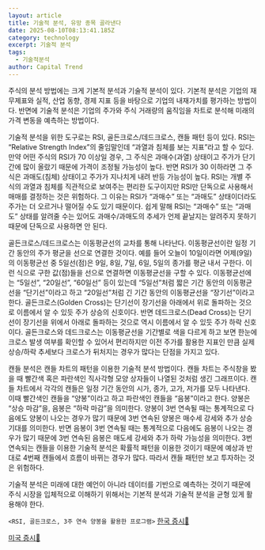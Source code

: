 ```yaml
---
layout: article
title: 기술적 분석, 유망 종목 골라낸다
date: 2025-08-10T08:13:41.185Z
category: technology
excerpt: 기술적 분석
tags:
  - 기술적분석
author: Capital Trend
---
```

주식의 분석 방법에는 크게 기본적 분석과 기술적 분석이 있다.
기본적 분석은 기업의 재무제표와 실적, 산업 동향, 경제 지표 등을 바탕으로 기업의 내재가치를 평가하는 방법이다.
반면에 기술적 분석은 기업의 주가와 주식 거래량의 움직임을 차트로 분석해 미래의 가격 변동을 예측하는 방법이다.

기술적 분석을 위한 도구로는 RSI, 골든크로스/데드크로스, 캔들 패턴 등이 있다.
RSI는 “Relative Strength Index”의 줄임말인데 “과열과 침체를 보는 지표”라고 할 수 있다.
만약 어떤 주식의 RSI가 70 이상일 경우, 그 주식은 과매수(과열) 상태이고 주가가 단기간에 많이 올랐기 때문에 가격이 조정될 가능성이 높다. 반면 RSI가 30 이하라면 그 주식은 과매도(침체) 상태이고 주가가 지나치게 내려 반등 가능성이 높다.
RSI는 개별 주식의 과열과 침체를 직관적으로 보여주는 편리한 도구이지만 RSI만 단독으로 사용해서 매매를 결정하는 것은 위험하다. 그 이유는 RSI가 “과매수” 또는 “과매도” 상태이더라도 주가는 더 오르거나 떨어질 수도 있기 때문이다.
쉽게 말해 RSI는 “과매수” 또는 “과매도” 상태를 알려줄 수는 있어도 과매수/과매도의 추세가 언제 끝날지는 알려주지 못하기 때문에 단독으로 사용하면 안 된다.

골든크로스/데드크로스는 이동평균선의 교차를 통해 나타난다.
이동평균선이란 일정 기간 동안의 주가 평균을 선으로 연결한 것이다. 예를 들어 오늘이 10일이라면 어제(9일)의 이동평균선 중 5일선(점)은 9일, 8일, 7일, 6일, 5일의 종가를 평균 내서 구한다. 이런 식으로 구한 값(점)들을 선으로 연결하면 이동평균선을 구할 수 있다.
이동평균선에는 “5일선”, “20일선”, “60일선” 등이 있는데 “5일선”처럼 짧은 기간 동안의 이동평균선을 “단기선”이라고 하고 “20일선”처럼 긴 기간 동안의 이동평균선을 “장기선”이라고 한다.
골든크로스(Golden Cross)는 단기선이 장기선을 아래에서 위로 돌파하는 것으로 이름에서 알 수 있듯 주가 상승의 신호이다.
반면 데드크로스(Dead Cross)는 단기선이 장기선을 위에서 아래로 돌파하는 것으로 역시 이름에서 알 수 있듯 주가 하락 신호이다.
골든크로스와 데드크로스는 이동평균선을 기간별로 색을 다르게 하고 보면 한눈에 크로스 발생 여부를 확인할 수 있어서 편리하지만 이전 주가를 활용한 지표인 만큼 실제 상승/하락 추세보다 크로스가 뒤처지는 경우가 많다는 단점을 가지고 있다.

캔들 분석은 캔들 차트의 패턴을 이용한 기술적 분석 방법이다.
캔들 차트는 주식창을 봤을 때 빨간색 혹은 파란색인 직사각형 모양 상자들이 나열된 것처럼 생긴 그래프이다.
캔들 차트에서 각각의 캔들은 일정 기간 동안의 시가, 종가, 고가, 저가를 모두 나타낸다. 이때 빨간색인 캔들을 “양봉”이라고 하고 파란색인 캔들을 “음봉”이라고 한다. 양봉은 “상승 마감”을, 음봉은 “하락 마감”을 의미한다.
양봉이 3번 연속될 때는 통계적으로 다음에도 양봉이 나오는 경우가 많기 때문에 3번 연속된 양봉은 매수세 강세와 추가 상승 기대를 의미한다.
반면 음봉이 3번 연속될 때는 통계적으로 다음에도 음봉이 나오는 경우가 많기 때문에 3번 연속된 음봉은 매도세 강세와 추가 하락 가능성을 의미한다.
3번 연속되는 캔들을 이용한 기술적 분석은 확률적 패턴을 이용한 것이기 때문에 예상과 반대로 4번째 캔들에서 흐름이 바뀌는 경우가 많다. 따라서 캔들 패턴만 보고 투자하는 것은 위험하다.

기술적 분석은 미래에 대한 예언이 아니라 데이터를 기반으로 예측하는 것이기 때문에 주식 시장을 입체적으로 이해하기 위해서는 기본적 분석과 기술적 분석을 균형 있게 활용해야 한다.

`<RSI, 골든크로스, 3주 연속 양봉을 활용한 프로그램>`
[한국 증시🔗](https://docs.google.com/document/d/1W2geSEWsu3IIEtDSqm6hHXH1dKGZClNYCfAHVgj7F8Y/edit?usp=drivesdk)

[미국 증시🔗](https://docs.google.com/document/d/10GIQd3MvWLVndnn5rNX6S5iGXSHctIgdriGGIvxccpo/edit?usp=drivesdk)
